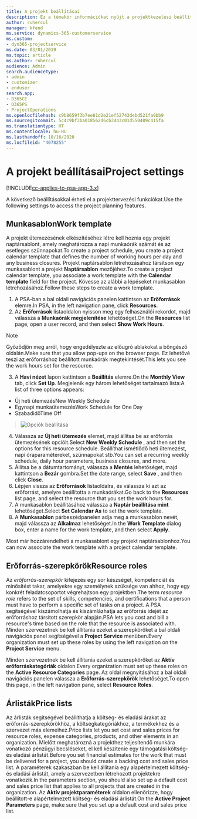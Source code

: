 ```yaml
---
title: A projekt beállításai
description: Ez a témakör információkat nyújt a projektkezelési beállításokról.
author: ruhercul
manager: kfend
ms.service: dynamics-365-customerservice
ms.custom:
- dyn365-projectservice
ms.date: 03/01/2019
ms.topic: article
ms.author: ruhercul
audience: Admin
search.audienceType:
- admin
- customizer
- enduser
search.app:
- D365CE
- D365PS
- ProjectOperations
ms.openlocfilehash: c9b8659f3b7ee81d2e21ef52743debd521fa9bb9
ms.sourcegitcommit: 5c4c9bf3ba018562d6cb3443c01d550489c415fa
ms.translationtype: HT
ms.contentlocale: hu-HU
ms.lasthandoff: 10/16/2020
ms.locfileid: "4078255"
---
```

# <a name="project-settings"></a><span data-ttu-id="4b9d8-103">A projekt beállításai</span><span class="sxs-lookup"><span data-stu-id="4b9d8-103">Project settings</span></span>

[!INCLUDE[cc-applies-to-psa-app-3.x](../includes/cc-applies-to-psa-app-3x.md)]

<span data-ttu-id="4b9d8-104">A következő beállításokkal érheti el a projekttervezési funkciókat.</span><span class="sxs-lookup"><span data-stu-id="4b9d8-104">Use the following settings to access the project planning features.</span></span>

## <a name="work-template"></a><span data-ttu-id="4b9d8-105">Munkasablon</span><span class="sxs-lookup"><span data-stu-id="4b9d8-105">Work template</span></span>

<span data-ttu-id="4b9d8-106">A projekt ütemezésének elkészítéséhez létre kell hoznia egy projekt naptársablont, amely meghatározza a napi munkaórák számát és az esetleges szünnapokat.</span><span class="sxs-lookup"><span data-stu-id="4b9d8-106">To create a project schedule, you create a project calendar template that defines the number of working hours per day and any business closures.</span></span> <span data-ttu-id="4b9d8-107">Projekt naptársablon létrehozásához társítson egy munkasablont a projekt **Naptársablon** mezőjéhez.</span><span class="sxs-lookup"><span data-stu-id="4b9d8-107">To create a project calendar template, you associate a work template with the **Calendar template** field for the project.</span></span> <span data-ttu-id="4b9d8-108">Kövesse az alábbi a lépéseket munkasablon létrehozásához.</span><span class="sxs-lookup"><span data-stu-id="4b9d8-108">Follow these steps to create a work template.</span></span>

1. <span data-ttu-id="4b9d8-109">A PSA-ban a bal oldali navigációs panelen kattintson az **Erőforrások** elemre.</span><span class="sxs-lookup"><span data-stu-id="4b9d8-109">In PSA, in the left navigation pane, click **Resources**.</span></span> 
2. <span data-ttu-id="4b9d8-110">Az **Erőforrások** listaoldalon nyisson meg egy felhasználói rekordot, majd válassza a **Munkaórák megjelenítése** lehetőséget.</span><span class="sxs-lookup"><span data-stu-id="4b9d8-110">On the **Resources** list page, open a user record, and then select **Show Work Hours**.</span></span>

  > [!NOTE]
  > <span data-ttu-id="4b9d8-111">Győződjön meg arról, hogy engedélyezte az előugró ablakokat a böngésző oldalán.</span><span class="sxs-lookup"><span data-stu-id="4b9d8-111">Make sure that you allow pop-ups on the browser page.</span></span> <span data-ttu-id="4b9d8-112">Ez lehetővé teszi az erőforráshoz beállított munkaórák megtekintését.</span><span class="sxs-lookup"><span data-stu-id="4b9d8-112">This lets you see the work hours set for the resource.</span></span>
  
3. <span data-ttu-id="4b9d8-113">A **Havi nézet** lapon kattintson a **Beállítás** elemre.</span><span class="sxs-lookup"><span data-stu-id="4b9d8-113">On the **Monthly View** tab, click **Set Up**.</span></span> <span data-ttu-id="4b9d8-114">Megjelenik egy három lehetőséget tartalmazó lista:</span><span class="sxs-lookup"><span data-stu-id="4b9d8-114">A list of three options appears:</span></span> 

  - <span data-ttu-id="4b9d8-115">Új heti ütemezés</span><span class="sxs-lookup"><span data-stu-id="4b9d8-115">New Weekly Schedule</span></span>
  - <span data-ttu-id="4b9d8-116">Egynapi munkaütemezés</span><span class="sxs-lookup"><span data-stu-id="4b9d8-116">Work Schedule for One Day</span></span>
  - <span data-ttu-id="4b9d8-117">Szabadidő</span><span class="sxs-lookup"><span data-stu-id="4b9d8-117">Time Off</span></span>

> ![Opciók beállítása](media/project-13.png)

4. <span data-ttu-id="4b9d8-119">Válassza az **Új heti ütemezés** elemet, majd állítsa be az erőforrás ütemezésének opcióit.</span><span class="sxs-lookup"><span data-stu-id="4b9d8-119">Select **New Weekly Schedule** , and then set the options for this resource schedule.</span></span> <span data-ttu-id="4b9d8-120">Beállíthat ismétlődő heti ütemezést, napi óraparamétereket, szünnapokat stb.</span><span class="sxs-lookup"><span data-stu-id="4b9d8-120">You can set a recurring weekly schedule, daily hour parameters, business closures, and more.</span></span>
5. <span data-ttu-id="4b9d8-121">Állítsa be a dátumtartományt, válassza a **Mentés** lehetőséget, majd kattintson a **Bezár** gombra.</span><span class="sxs-lookup"><span data-stu-id="4b9d8-121">Set the date range, select **Save** , and then click **Close**.</span></span> 
6. <span data-ttu-id="4b9d8-122">Lépjen vissza az **Erőforrások** listaoldalra, és válassza ki azt az erőforrást, amelyre beállította a munkaórákat.</span><span class="sxs-lookup"><span data-stu-id="4b9d8-122">Go back to the **Resources** list page, and select the resource that you set the work hours for.</span></span> 
7. <span data-ttu-id="4b9d8-123">A munkasablon beállításához válassza a **Naptár beállítása mint** lehetőséget.</span><span class="sxs-lookup"><span data-stu-id="4b9d8-123">Select **Set Calendar As** to set the work template.</span></span> 
8. <span data-ttu-id="4b9d8-124">A **Munkasablon** párbeszédpanelen adja meg a munkasablon nevét, majd válassza az **Alkalmaz** lehetőséget.</span><span class="sxs-lookup"><span data-stu-id="4b9d8-124">In the **Work Template** dialog box, enter a name for the work template, and then select **Apply**.</span></span> 

<span data-ttu-id="4b9d8-125">Most már hozzárendelheti a munkasablont egy projekt naptársablonhoz.</span><span class="sxs-lookup"><span data-stu-id="4b9d8-125">You can now associate the work template with a project calendar template.</span></span>

## <a name="resource-roles"></a><span data-ttu-id="4b9d8-126">Erőforrás-szerepkörök</span><span class="sxs-lookup"><span data-stu-id="4b9d8-126">Resource roles</span></span>

<span data-ttu-id="4b9d8-127">Az *erőforrás-szerepkör* kifejezés egy sor készséget, kompetenciát és minősítést takar, amelyekre egy személynek szüksége van ahhoz, hogy egy konkrét feladatcsoportot végrehajtson egy projektben.</span><span class="sxs-lookup"><span data-stu-id="4b9d8-127">The term *resource role* refers to the set of skills, competencies, and certifications that a person must have to perform a specific set of tasks on a project.</span></span> <span data-ttu-id="4b9d8-128">A PSA segítségével kiszámolhatja és kiszámlázhatja az erőforrás idejét az erőforráshoz társított szerepkör alapján.</span><span class="sxs-lookup"><span data-stu-id="4b9d8-128">PSA lets you cost and bill a resource's time based on the role that the resource is associated with.</span></span> <span data-ttu-id="4b9d8-129">Minden szervezetnek be kell állítania ezeket a szerepköröket a bal oldali navigációs panel segítségével a **Project Service** menüben.</span><span class="sxs-lookup"><span data-stu-id="4b9d8-129">Every organization must set up these roles by using the left navigation on the **Project Service** menu.</span></span>

<span data-ttu-id="4b9d8-130">Minden szervezetnek be kell állítania ezeket a szerepköröket az **Aktív erőforráskategóriák** oldalon.</span><span class="sxs-lookup"><span data-stu-id="4b9d8-130">Every organization must set up these roles on the **Active Resource Categories** page.</span></span> <span data-ttu-id="4b9d8-131">Az oldal megnyitásához a bal oldali navigációs panelen válassza a **Erőforrás-szerepkörök** lehetőséget.</span><span class="sxs-lookup"><span data-stu-id="4b9d8-131">To open this page, in the left navigation pane, select **Resource Roles**.</span></span>

## <a name="price-lists"></a><span data-ttu-id="4b9d8-132">Árlisták</span><span class="sxs-lookup"><span data-stu-id="4b9d8-132">Price lists</span></span>

<span data-ttu-id="4b9d8-133">Az árlisták segítségével beállíthatja a költség- és eladási árakat az erőforrás-szerepkörökhöz, a költségkategóriákhoz, a termékekhez és a szervezet más elemeihez.</span><span class="sxs-lookup"><span data-stu-id="4b9d8-133">Price lists let you set cost and sales prices for resource roles, expense categories, products, and other elements in an organization.</span></span> <span data-ttu-id="4b9d8-134">Mielőtt meghatározná a projekthez teljesítendő munkára vonatkozó pénzügyi becsléseket, el kell készítenie egy támogatási költség- és eladási árlistát.</span><span class="sxs-lookup"><span data-stu-id="4b9d8-134">Before you set financial estimates for the work that must be delivered for a project, you should create a backing cost and sales price list.</span></span> <span data-ttu-id="4b9d8-135">A paraméterek szakaszban be kell állítania egy alapértelmezett költség- és eladási árlistát, amely a szervezetben létrehozott projektekre vonatkozik.</span><span class="sxs-lookup"><span data-stu-id="4b9d8-135">In the parameters section, you should also set up a default cost and sales price list that applies to all projects that are created in the organization.</span></span> <span data-ttu-id="4b9d8-136">Az **Aktív projektparaméterek** oldalon ellenőrizze, hogy beállított-e alapértelmezett költség- és eladási árlistát.</span><span class="sxs-lookup"><span data-stu-id="4b9d8-136">On the **Active Project Parameters** page, make sure that you set up a default cost and sales price list.</span></span>
